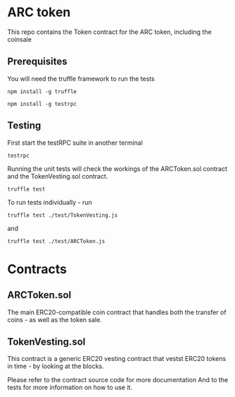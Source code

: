 # ARC token

This repo contains the Token contract for the ARC token, including the coinsale

## Prerequisites

You will need the truffle framework to run the tests

```
npm install -g truffle
```

```
npm install -g testrpc
```

## Testing

First start the testRPC suite in another terminal


```
testrpc
```

Running the unit tests will check the workings of the ARCToken.sol contract and the TokenVesting.sol contract.

```
truffle test
```

To run tests individually - run

```
truffle test ./test/TokenVesting.js
```

and

```
truffle test ./test/ARCToken.js
```

# Contracts

## ARCToken.sol

The main ERC20-compatible coin contract that handles both the transfer of coins - as well as the token sale.

## TokenVesting.sol

This contract is a generic ERC20 vesting contract that vestst ERC20 tokens in time - by looking at the blocks.

Please refer to the contract source code for more documentation 
And to the tests for more information on how to use it.


